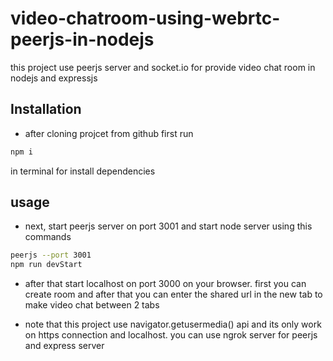# video-chatroom-using-webrtc-peerjs-in-nodejs
this project use peerjs server and socket.io for provide video chat room in nodejs and expressjs 

## Installation 
- after cloning projcet from github first run 
```bash
npm i 
```
in terminal for install dependencies

## usage
- next, start peerjs server on port 3001 and start node server using this commands

```bash
peerjs --port 3001
npm run devStart
```
- after that start localhost on port 3000 on your browser. first you can create room and after that you can enter the shared url in the new tab to make video chat between 2 tabs 

- note that this project use navigator.getusermedia() api and its only work on https connection and localhost. you can use ngrok server for peerjs and express server

